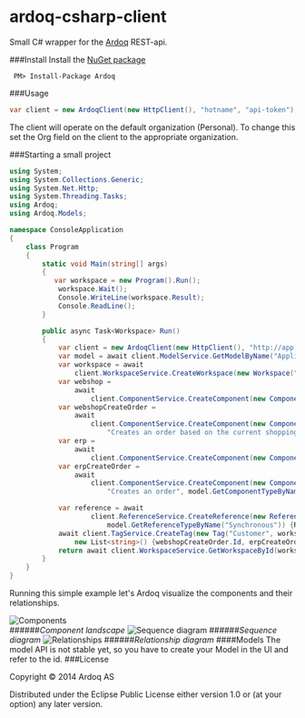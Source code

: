 ardoq-csharp-client
===================

Small C# wrapper for the [Ardoq](http://ardoq.com) REST-api.

###Install
Install the [NuGet package](https://www.nuget.org/packages/Ardoq/)

```
 PM> Install-Package Ardoq
```

###Usage
```csharp
var client = new ArdoqClient(new HttpClient(), "hotname", "api-token");
```
The client will operate on the default organization (Personal). To change this set the Org field on the client to the
appropriate organization.

###Starting a small project
```csharp
using System;
using System.Collections.Generic;
using System.Net.Http;
using System.Threading.Tasks;
using Ardoq;
using Ardoq.Models;

namespace ConsoleApplication
{
    class Program
    {
        static void Main(string[] args)
        {
           var workspace = new Program().Run();
            workspace.Wait();
            Console.WriteLine(workspace.Result);
            Console.ReadLine();
        }

        public async Task<Workspace> Run()
        {
            var client = new ArdoqClient(new HttpClient(), "http://app.ardoq.com", "my-token");
            var model = await client.ModelService.GetModelByName("Application Service");
            var workspace = await
                client.WorkspaceService.CreateWorkspace(new Workspace("demo-workspace", model.Id, "My demo workspace"));
            var webshop =
                await
                    client.ComponentService.CreateComponent(new Component("Webshop", workspace.Id, "This is the webshop"));
            var webshopCreateOrder =
                await
                    client.ComponentService.CreateComponent(new Component("Create order", workspace.Id,
                        "Creates an order based on the current shoppingcat", model.GetComponentTypeByName("Service"), webshop.Id));
            var erp =
                await
                    client.ComponentService.CreateComponent(new Component("ERP", workspace.Id, "This is the ERP system"));
            var erpCreateOrder =
                await
                    client.ComponentService.CreateComponent(new Component("Create order", workspace.Id,
                        "Creates an order", model.GetComponentTypeByName("Service"), erp.Id));

            var reference = await
                    client.ReferenceService.CreateReference(new Reference(workspace.Id, "Order from cart", webshopCreateOrder.Id, erpCreateOrder.Id,
                        model.GetReferenceTypeByName("Synchronous")) {ReturnValue = "Created order"});
            await client.TagService.CreateTag(new Tag("Customer", workspace.Id, "",
                new List<string>() {webshopCreateOrder.Id, erpCreateOrder.Id}, new List<string>() {reference.Id}));
            return await client.WorkspaceService.GetWorkspaceById(workspace.Id);
        }
    }
}

```

Running this simple example let's Ardoq visualize the components and their relationships.

![Components](https://s3-eu-west-1.amazonaws.com/ardoq-resources/public/comps.png)  
######*Component landscape*
![Sequence diagram](https://s3-eu-west-1.amazonaws.com/ardoq-resources/public/sequence_diagram.png)
######*Sequence diagram*
![Relationships](https://s3-eu-west-1.amazonaws.com/ardoq-resources/public/rels.png)
######*Relationship diagram*
####Models
The model API is not stable yet, so you have to create your Model in the UI and refer to the id.
###License

Copyright © 2014 Ardoq AS

Distributed under the Eclipse Public License either version 1.0 or (at your option) any later version.
